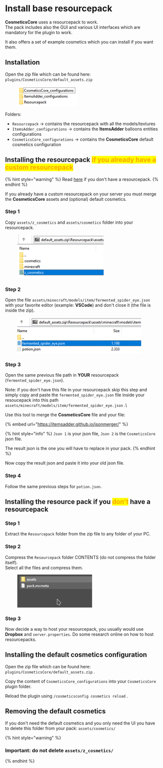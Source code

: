 # Install base resourcepack

**CosmeticsCore** uses a resourcepack to work.\
The pack includes also the GUI and various UI interfaces which are mandatory for the plugin to work.

It also offers a set of example cosmetics which you can install if you want them.

## Installation

Open the zip file which can be found here: `plugins/CosmeticsCore/default_assets.zip`

<figure><img src="../.gitbook/assets/image (25).png" alt=""><figcaption></figcaption></figure>

Folders:

* `Resourcepack` -> contains the resourcepack with all the models/textures
* `ItemsAdder_configurations` -> contains the **ItemsAdder** balloons entities configurations
* `CosmeticsCore_configurations` -> contains the **CosmeticsCore** default cosmetics configuration



## Installing the resourcepack <mark style="color:orange;">if you already have a custom resourcepack</mark>

{% hint style="warning" %}
Read [here](install-base-resourcepack.md#installing-the-resource-pack-if-you-dont-have-a-resourcepack) if you don't have a resourcepack.
{% endhint %}

If you already have a custom resourcepack on your server you must merge the **CosmeticsCore** assets and (optional) default cosmetics.

### Step 1

Copy `assets/z_cosmetics` and `assets/cosmetics` folder into your resourcepack.&#x20;

<figure><img src="../.gitbook/assets/image (24).png" alt=""><figcaption></figcaption></figure>

### Step 2

Open the file `assets/minecraft/models/item/fermented_spider_eye.json` with your favorite editor (example: **VSCode**) and don't close it (the file is inside the zip).

<figure><img src="../.gitbook/assets/image (20).png" alt=""><figcaption></figcaption></figure>

### Step 3

Open the same previous file path in **YOUR** resourcepack (`fermented_spider_eye.json`).

Note: if you don't have this file in your resourcepack skip this step and simply copy and paste the `fermented_spider_eye.json` file inside your resoucepack into this path `assets/minecraft/models/item/fermented_spider_eye.json` .\


Use this tool to merge the **CosmeticsCore** file and your file:

{% embed url="https://itemsadder.github.io/jsonmerger/" %}

{% hint style="info" %}
`Json 1` is your json file, `Json 2` is the `CosmeticsCore` json file.

The result json is the one you will have to replace in your pack.
{% endhint %}

Now copy the result json and paste it into your old json file.

### Step 4

Follow the same previous steps for `potion.json`.

## Installing the resource pack if you <mark style="color:orange;">don't</mark> have a resourcepack

### Step 1

Extract the `Resourcepack` folder from the zip file to any folder of your PC.

### Step 2

Compress the `Resourcepack` folder CONTENTS (do not compress the folder itself).\
Select all the files and compress them.

<figure><img src="../.gitbook/assets/select.gif" alt=""><figcaption></figcaption></figure>

### Step 3

Now decide a way to host your resourcepack, you usually would use **Dropbox** and `server.properties`. Do some research online on how to host resourcepacks.

## Installing the default cosmetics configuration

Open the zip file which can be found here: `plugins/CosmeticsCore/default_assets.zip` .

Copy the content of `CosmeticsCore_configurations` into your `CosmeticsCore` plugin folder.

Reload the plugin using `/cosmeticsconfig cosmetics reload` .

## Removing the default cosmetics

If you don't need the default cosmetics and you only need the UI you have to delete this folder from your pack: `assets/cosmetics/`

{% hint style="warning" %}
### Important: do not delete `assets/z_cosmetics/`
{% endhint %}
